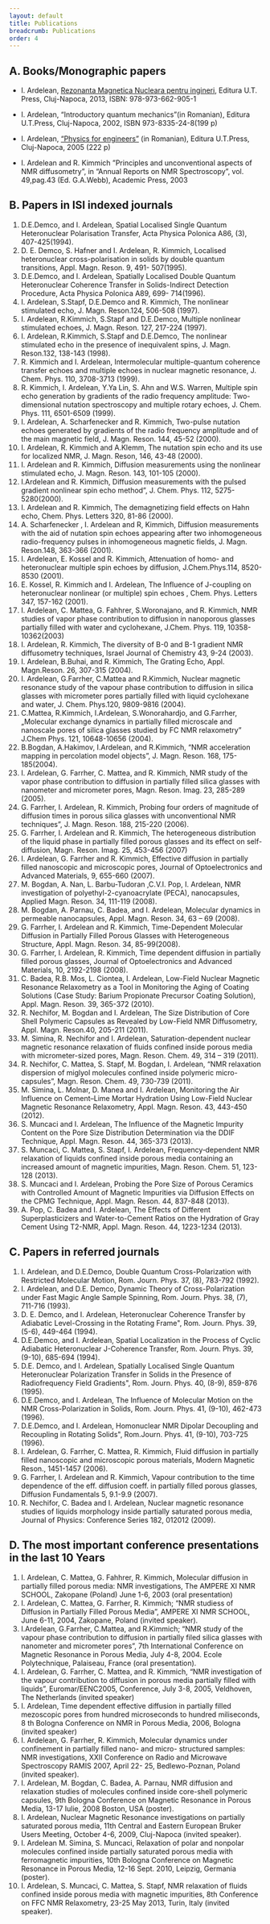 ```yaml
---
layout: default
title: Publications
breadcrumb: Publications
order: 4
---
```


A. Books/Monographic papers
-------

 * I. Ardelean, [Rezonanta Magnetica Nucleara pentru ingineri](/assets/rmn_pentru_ingineri.zip), Editura U.T. Press, Cluj-Napoca, 2013, ISBN: 978-973-662-905-1 

 * I. Ardelean, “Introductory quantum mechanics”(in Romanian), Editura U.T.Press, Cluj-Napoca, 2002, ISBN 973-8335-24-8(199 p)

 * I. Ardelean, [“Physics for engineers”](/assets/fizica_pt_ingineri.zip) (in Romanian), Editura U.T.Press, Cluj-Napoca, 2005 (222 p)

 * I. Ardelean and R. Kimmich ”Principles and unconventional aspects of NMR diffusometry”, in “Annual Reports on NMR Spectroscopy”, vol. 49,pag.43 (Ed. G.A.Webb), Academic Press, 2003

B. Papers in ISI indexed journals
----------

1. D.E.Demco, and I. Ardelean, Spatial Localised Single Quantum Heteronuclear Polarisation Transfer, Acta Physica Polonica A86, (3), 407-425(1994).
2. D. E. Demco, S. Hafner and I. Ardelean, R. Kimmich, Localised heteronuclear cross-polarisation in solids by double quantum transitions, Appl. Magn. Reson. 9, 491- 507(1995).
3. D.E.Demco, and I. Ardelean, Spatially Localised Double Quantum Heteronuclear Coherence Transfer in Solids-Indirect Detection Procedure, Acta Physica Polonica A89, 699- 714(1996).
4. I. Ardelean, S.Stapf, D.E.Demco and R. Kimmich, The nonlinear stimulated echo, J. Magn. Reson.124, 506-508 (1997).
5. I. Ardelean, R.Kimmich, S.Stapf and D.E.Demco, Multiple nonlinear stimulated echoes, J. Magn. Reson. 127, 217-224 (1997).
6. I. Ardelean, R.Kimmich, S.Stapf and D.E.Demco, The nonlinear stimulated echo in the presence of inequivalent spins, J. Magn. Reson.132, 138-143 (1998).
7. R. Kimmich and I. Ardelean, Intermolecular multiple-quantum coherence transfer echoes and multiple echoes in nuclear magnetic resonance, J. Chem. Phys. 110, 3708-3713 (1999).
8. R. Kimmich, I. Ardelean, Y.Ya Lin, S. Ahn and W.S. Warren, Multiple spin echo generation by gradients of the radio frequency amplitude: Two-dimensional nutation spectroscopy and multiple rotary echoes, J. Chem. Phys. 111, 6501-6509 (1999).
9. I. Ardelean, A. Scharfenecker and R. Kimmich, Two-pulse nutation echoes generated by gradients of the radio frequency amplitude and of the main magnetic field, J. Magn. Reson. 144, 45-52 (2000).
10. I. Ardelean, R. Kimmich and A.Klemm, The nutation spin echo and its use for localized NMR, J. Magn. Reson, 146, 43-48 (2000).
11. I. Ardelean and R. Kimmich, Diffusion measurements using the nonlinear stimulated echo, J. Magn. Reson. 143, 101-105 (2000).
12. I.Ardelean and R. Kimmich, Diffusion measurements with the pulsed gradient nonlinear spin echo method”, J. Chem. Phys. 112, 5275-5280(2000).
13. I. Ardelean and R. Kimmich, The demagnetizing field effects on Hahn echo, Chem. Phys. Letters 320, 81-86 (2000).
14. A. Scharfenecker , I. Ardelean and R, Kimmich, Diffusion measurements with the aid of nutation spin echoes appearing after two inhomogeneous radio-frequency pulses in inhomogeneous magnetic fields, J. Magn. Reson.148, 363-366 (2001).
15. I. Ardelean, E. Kossel and R. Kimmich, Attenuation of homo- and heteronuclear multiple spin echoes by diffusion, J.Chem.Phys.114, 8520-8530 (2001).
16. E. Kossel, R. Kimmich and I. Ardelean, The Influence of J-coupling on heteronuclear nonlinear (or multiple) spin echoes , Chem. Phys. Letters 347, 157-162 (2001).
17. I. Ardelean, C. Mattea, G. Fahhrer, S.Woronajano, and R. Kimmich, NMR studies of vapor phase contribution to diffusion in nanoporous glasses partially filled with water and cyclohexane, J.Chem. Phys. 119, 10358-10362(2003)
18. I. Ardelean, R. Kimmich, The diversity of B-0 and B-1 gradient NMR diffusometry techniques, Israel Journal of Chemistry 43, 9-24 (2003).
19. I. Ardelean, B.Buhai, and R. Kimmich, The Grating Echo, Appl. Magn.Reson. 26, 307-315 (2004).
20. I. Ardelean, G.Farrher, C.Mattea and R.Kimmich, Nuclear magnetic resonance study of the vapour phase contribution to diffusion in silica glasses with micrometer pores partially filled with liquid cyclohexane and water, J. Chem. Phys.120, 9809-9816 (2004).
21. C.Mattea, R.Kimmich, I.Ardelean, S.Wonorahardjo, and G.Farrher, „Molecular exchange dynamics in partially filled microscale and nanoscale pores of silica glasses studied by FC NMR relaxometry” J.Chem Phys. 121, 10648-10656 (2004).
22. B.Bogdan, A.Hakimov, I.Ardelean, and R.Kimmich, “NMR acceleration mapping in percolation model objects”, J. Magn. Reson. 168, 175-185(2004).
23. I. Ardelean, G. Farrher, C. Mattea, and R. Kimmich, NMR study of the vapor phase contribution to diffusion in partially filled silica glasses with nanometer and micrometer pores, Magn. Reson. Imag. 23, 285-289 (2005).
24. G. Farrher, I. Ardelean, R. Kimmich, Probing four orders of magnitude of diffusion times in porous silica glasses with unconventional NMR techniques”, J. Magn. Reson. 188, 215-220 (2006).
25. G. Farrher, I. Ardelean and R. Kimmich, The heterogeneous distribution of the liquid phase in partially filled porous glasses and its effect on self-diffusion, Magn. Reson. Imag. 25, 453-456 (2007)
26. I. Ardelean, G. Farrher and R. Kimmich, Effective diffusion in partially filled nanoscopic and microscopic pores, Journal of Optoelectronics and Advanced Materials, 9, 655-660 (2007).
27. M. Bogdan, A. Nan, L. Barbu-Tudoran ,C.V.I. Pop, I. Ardelean, NMR investigation of polyethyl-2-cyanoacrylate (PECA), nanocapsules, Applied Magn. Reson. 34, 111-119 (2008).
28. M. Bogdan, A. Parnau, C. Badea, and I. Ardelean, Molecular dynamics in permeable nanocapsules, Appl. Magn. Reson. 34, 63 – 69 (2008).
29. G. Farrher, I. Ardelean and R. Kimmich, Time-Dependent Molecular Diffusion in Partially Filled Porous Glasses with Heterogeneous Structure, Appl. Magn. Reson. 34, 85-99(2008).
30. G. Farrher, I. Ardelean, R. Kimmich, Time dependent diffusion in partially filled porous glasses, Journal of Optoelectronics and Advanced Materials, 10, 2192-2198 (2008).
31. C. Badea, R.B. Mos, L. Ciontea, I. Ardelean, Low-Field Nuclear Magnetic Resonance Relaxometry as a Tool in Monitoring the Aging of Coating Solutions (Case Study: Barium Propionate Precursor Coating Solution), Appl. Magn. Reson. 39, 365-372 (2010).
32. R. Nechifor, M. Bogdan and I. Ardelean, The Size Distribution of Core Shell Polymeric Capsules as Revealed by Low-Field NMR Diffusometry, Appl. Magn.  Reson.40, 205-211 (2011).
33. M. Simina, R. Nechifor and I. Ardelean, Saturation-dependent nuclear magnetic resonance relaxation of fluids confined inside porous media with micrometer-sized pores, Magn. Reson. Chem. 49, 314 – 319 (2011).
34. R. Nechifor, C. Mattea, S. Stapf, M. Bogdan, I. Ardelean, “NMR relaxation dispersion of miglyol molecules confined inside polymeric micro-capsules”, Magn. Reson. Chem. 49, 730-739 (2011).
35. M. Simina, L. Molnar, D. Manea and I. Ardelean, Monitoring the Air Influence on Cement–Lime Mortar Hydration Using Low-Field Nuclear Magnetic Resonance Relaxometry, Appl. Magn. Reson. 43, 443-450 (2012).
36. S. Muncaci and I. Ardelean, The Influence of the Magnetic Impurity Content on the Pore Size Distribution Determination via the DDIF Technique, Appl. Magn. Reson. 44, 365-373 (2013).
37. S. Muncaci, C. Mattea, S. Stapf, I. Ardelean, Frequency‐dependent NMR relaxation of liquids confined inside porous media containing an increased amount of magnetic impurities, Magn. Reson. Chem. 51, 123-128 (2013).
38. S. Muncaci and I. Ardelean, Probing the Pore Size of Porous Ceramics with Controlled Amount of Magnetic Impurities via Diffusion Effects on the CPMG Technique, Appl. Magn. Reson. 44, 837-848 (2013).
39. A. Pop, C. Badea and I. Ardelean, The Effects of Different Superplasticizers and Water-to-Cement Ratios on the Hydration of Gray Cement Using T2-NMR, Appl. Magn. Reson. 44, 1223-1234 (2013).

**C. Papers in referred journals**
---

1. I. Ardelean, and D.E.Demco, Double Quantum Cross-Polarization with Restricted Molecular Motion, Rom. Journ. Phys. 37, (8), 783-792 (1992).
2. I. Ardelean, and D.E. Demco, Dynamic Theory of Cross-Polarization under Fast Magic Angle Sample Spinning, Rom. Journ. Phys. 38, (7), 711-716 (1993).
3. D. E. Demco, and I. Ardelean, Heteronuclear Coherence Transfer by Adiabatic Level-Crossing in the Rotating Frame", Rom. Journ. Phys. 39, (5-6), 449-464 (1994).
4. D.E.Demco, and I. Ardelean, Spatial Localization in the Process of Cyclic Adiabatic Heteronuclear J-Coherence Transfer, Rom. Journ. Phys. 39, (9-10), 685-694 (1994).
5. D.E. Demco, and I. Ardelean, Spatially Localised Single Quantum Heteronuclear Polarization Transfer in Solids in the Presence of Radiofrequency Field Gradients", Rom. Journ. Phys. 40, (8-9), 859-876 (1995).
6. D.E.Demco, and I. Ardelean, The Influence of Molecular Motion on the NMR Cross-Polarization in Solids, Rom. Journ. Phys. 41, (9-10), 462-473 (1996).
7. D.E.Demco, and I. Ardelean, Homonuclear NMR Dipolar Decoupling and Recoupling in Rotating Solids", Rom.Journ. Phys. 41, (9-10), 703-725 (1996).
8. I. Ardelean, G. Farrher, C. Mattea, R. Kimmich, Fluid diffusion in partially filled nanoscopic and microscopic porous materials, Modern Magnetic Reson., 1451-1457 (2006).
9. G. Farrher, I. Ardelean and R. Kimmich, Vapour contribution to the time dependence of the eff. diffusion coeff. in partially filled porous glasses, Diffusion Fundamentals 5, 9.1-9.9 (2007).
10. R. Nechifor, C. Badea and I. Ardelean, Nuclear magnetic resonance studies of liquids morphology inside partially saturated porous media, Journal of Physics: Conference Series 182, 012012 (2009).

**D. The most important conference presentations in the last 10 Years**
---

 1. I. Ardelean, C. Mattea, G. Fahhrer, R. Kimmich, Molecular diffusion in partially filled porous media: NMR investigations, The AMPERE XI NMR SCHOOL, Zakopane (Poland) June 1-6, 2003 (oral presentation)
 2. I. Ardelean, C. Mattea, G. Farrher, R. Kimmich; “NMR studiess of Diffusion in Partially Filled Porous Media”, AMPERE XI NMR SCHOOL, June 6-11, 2004, Zakopane, Poland (invited speaker).
 3. I.Ardelean, G.Farrher, C.Mattea, and R.Kimmich; “NMR study of the vapour phase contribution to diffusion in partially filed silica glasses with nanometer and micrometer pores”, 7th International Conference on Magnetic Resonance in Porous Media, July 4-8, 2004. Ecole Polytechnique, Palaiseau, France (oral presentation).
 4. I. Ardelean, G. Farrher, C. Mattea, and R. Kimmich, “NMR investigation of the vapour contribution to diffusion in porous media partially filled with liquids”, Euromar/EENC2005, Conference, July 3-8, 2005, Veldhoven, The Netherlands (invited speaker)
 5. I. Ardelean, Time dependent effective diffusion in partially filled mezoscopic pores from hundred microseconds to hundred miliseconds, 8 th Bologna Conference on NMR in Porous Media, 2006, Bologna (invited speaker)
 6. I. Ardelean, G. Farrher, R. Kimmich, Molecular dynamics under confinement in partially filled nano- and micro- structured samples: NMR investigations, XXII Conference on Radio and Microwave Spectroscopy RAMIS 2007, April 22- 25, Bedlewo-Poznan, Poland (invited speaker).
 7. I. Ardelean, M. Bogdan, C. Badea, A. Parnau, NMR diffusion and relaxation studies of molecules confined inside core-shell polymeric capsules, 9th Bologna Conference on Magnetic Resonance in Porous Media, 13-17 Iulie, 2008 Boston, USA (poster).
 8. I. Ardelean, Nuclear Magnetic Resonance investigations on partially saturated porous media, 11th Central and Eastern European Bruker Users Meeting, October 4-6, 2009, Cluj-Napoca (invited speaker).
 9. I. Ardelean M. Simina, S. Muncaci, Relaxation of polar and nonpolar molecules confined inside partially saturated porous media with ferromagnetic impurities, 10th Bologna Conference on Magnetic Resonance in Porous Media, 12-16 Sept. 2010, Leipzig, Germania (poster).
 10. I. Ardelean, S. Muncaci, C. Mattea, S. Stapf, NMR relaxation of fluids confined inside porous media with magnetic impurities, 8th Conference on FFC NMR Relaxometry, 23-25 May 2013, Turin, Italy (invited speaker).
